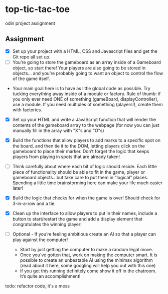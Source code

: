 # top-tic-tac-toe
odin project assignment

## Assignment

- [x] Set up your project with a HTML, CSS and Javascript files and get the Git repo all set up.
- [ ] You’re going to store the gameboard as an array inside of a Gameboard object, so start there! Your players are also going to be stored in objects… and you’re probably going to want an object to control the flow of the game itself.

- Your main goal here is to have as little global code as possible. Try tucking everything away inside of a module or factory. Rule of thumb: if you only ever need ONE of something (gameBoard, displayController), use a module. If you need multiples of something (players!), create them with factories.

- [x] Set up your HTML and write a JavaScript function that will render the contents of the gameboard array to the webpage (for now you can just manually fill in the array with "X"s and "O"s)

- [x] Build the functions that allow players to add marks to a specific spot on the board, and then tie it to the DOM, letting players click on the gameboard to place their marker. Don’t forget the logic that keeps players from playing in spots that are already taken!

- [ ] Think carefully about where each bit of logic should reside. Each little piece of functionality should be able to fit in the game, player or gameboard objects.. but take care to put them in “logical” places. Spending a little time brainstorming here can make your life much easier later!

- [x] Build the logic that checks for when the game is over! Should check for 3-in-a-row and a tie.

- [x] Clean up the interface to allow players to put in their names, include a button to start/restart the game and add a display element that congratulates the winning player!

- [ ] Optional - If you’re feeling ambitious create an AI so that a player can play against the computer!
    - Start by just getting the computer to make a random legal move.
    - Once you’ve gotten that, work on making the computer smart. It is possible to create an unbeatable AI using the minimax algorithm (read about it here, some googling will help you out with this one)
    - If you get this running definitely come show it off in the chatroom. It’s quite an accomplishment!

todo: refactor code, it's a mess